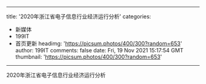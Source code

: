 
---
title: '2020年浙江省电子信息行业经济运行分析'
categories: 
 - 新媒体
 - 199IT
 - 首页更新
headimg: 'https://picsum.photos/400/300?random=653'
author: 199IT
comments: false
date: Fri, 19 Nov 2021 15:17:54 GMT
thumbnail: 'https://picsum.photos/400/300?random=653'
---

<div>   
2020年浙江省电子信息行业经济运行分析  
</div>
            